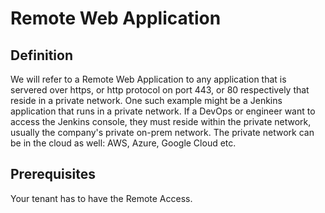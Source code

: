 # Remote Web Application

## Definition
We will refer to a Remote Web Application to any application that is servered over https, or http protocol on port 443, or 80 respectively that reside in a private network. One such example might be a Jenkins application that runs in a private network. If a DevOps or engineer want to access the Jenkins console, they must reside within the private network, usually the company's private on-prem network. The private network can be in the cloud as well: AWS, Azure, Google Cloud etc.

## Prerequisites
Your tenant has to have the Remote Access. 
